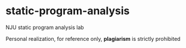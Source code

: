 # static-program-analysis
NJU static program analysis lab

Personal realization, for reference only, **plagiarism** is strictly prohibited